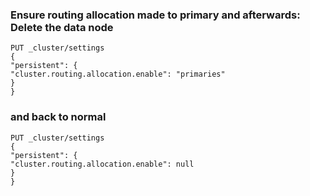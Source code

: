 ### Ensure routing allocation made to primary and afterwards: Delete the data node
```
PUT _cluster/settings
{
"persistent": {
"cluster.routing.allocation.enable": "primaries"
}
}
```

### and back to normal
```
PUT _cluster/settings
{
"persistent": {
"cluster.routing.allocation.enable": null
}
}
```

